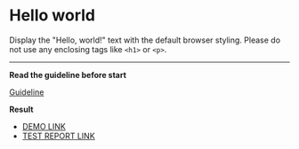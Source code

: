 # Hello world

Display the "Hello, world!" text with the default browser styling. Please do not
use any enclosing tags like `<h1>` or `<p>`.
___

**Read the guideline before start**

[Guideline](https://mate-academy.github.io/layout_task-guideline/)

**Result**

- [DEMO LINK](https://viktoriiatsykun.github.io/layout_hello-world/) <br>
- [TEST REPORT LINK](https://viktoriiatsykun.github.io/layout_hello-world/report/html_report/)
